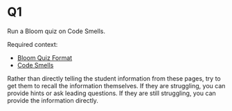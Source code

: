 # Q1

Run a Bloom quiz on Code Smells.

Required context:
- [Bloom Quiz Format](../pedagogy/bloom.md)
- [Code Smells](../content/smells.md)

Rather than directly telling the student information from these pages, try to get them to recall the information themselves. If they are struggling, you can provide hints or ask leading questions. If they are still struggling, you can provide the information directly.